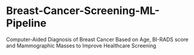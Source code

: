 # Breast-Cancer-Screening-ML-Pipeline
Computer-Aided Diagnosis of Breast Cancer Based on Age, BI-RADS score and Mammographic Masses to Improve Healthcare Screening
